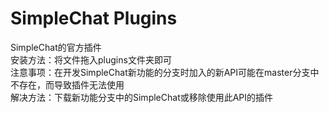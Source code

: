 # SimpleChat Plugins
SimpleChat的官方插件<br>
安装方法：将文件拖入plugins文件夹即可<br>
注意事项：在开发SimpleChat新功能的分支时加入的新API可能在master分支中不存在，而导致插件无法使用<br>
解决方法：下载新功能分支中的SimpleChat或移除使用此API的插件
